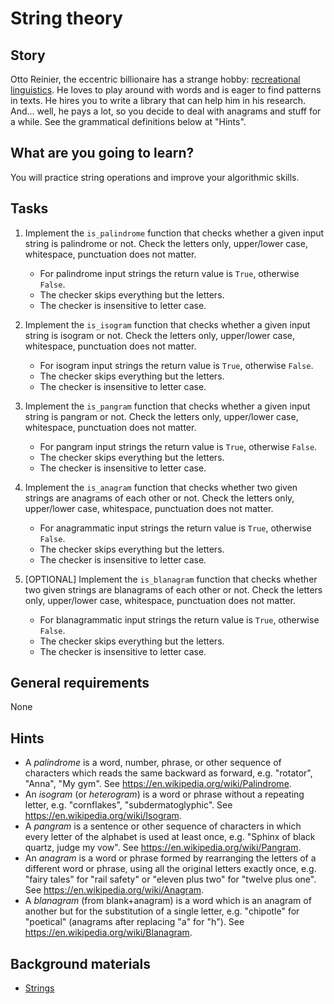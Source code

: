 # String theory

## Story

Otto Reinier, the eccentric billionaire has a strange hobby:
[recreational linguistics](<https://en.wikipedia.org/wiki/Logology_(linguistics)>).
He loves to play around with words and is eager to find patterns in
texts. He hires you to write a library that can help him in his
research. And... well, he pays a lot, so you decide to deal with
anagrams and stuff for a while. See the grammatical definitions
below at "Hints".

## What are you going to learn?

You will practice string operations and improve your algorithmic skills.

## Tasks

1. Implement the `is_palindrome` function that checks whether a given input string is palindrome or not. Check the letters only, upper/lower case, whitespace, punctuation does not matter.
    - For palindrome input strings the return value is `True`, otherwise `False`.
    - The checker skips everything but the letters.
    - The checker is insensitive to letter case.

2. Implement the `is_isogram` function that checks whether a given input string is isogram or not. Check the letters only, upper/lower case, whitespace, punctuation does not matter.
    - For isogram input strings the return value is `True`, otherwise `False`.
    - The checker skips everything but the letters.
    - The checker is insensitive to letter case.

3. Implement the `is_pangram` function that checks whether a given input string is pangram or not. Check the letters only, upper/lower case, whitespace, punctuation does not matter.
    - For pangram input strings the return value is `True`, otherwise `False`.
    - The checker skips everything but the letters.
    - The checker is insensitive to letter case.

4. Implement the `is_anagram` function that checks whether two given strings are anagrams of each other or not. Check the letters only, upper/lower case, whitespace, punctuation does not matter.
    - For anagrammatic input strings the return value is `True`, otherwise `False`.
    - The checker skips everything but the letters.
    - The checker is insensitive to letter case.

5. [OPTIONAL] Implement the `is_blanagram` function that checks whether two given strings are blanagrams of each other or not. Check the letters only, upper/lower case, whitespace, punctuation does not matter.
    - For blanagrammatic input strings the return value is `True`, otherwise `False`.
    - The checker skips everything but the letters.
    - The checker is insensitive to letter case.

## General requirements

None

## Hints

- A _palindrome_ is a word, number, phrase, or other sequence of
  characters which reads the same backward as forward, e.g. "rotator",
  "Anna", "My gym". See <https://en.wikipedia.org/wiki/Palindrome>.
- An _isogram_ (or _heterogram_) is a word or phrase without a repeating
  letter, e.g. "cornflakes", "subdermatoglyphic". See
  <https://en.wikipedia.org/wiki/Isogram>.
- A _pangram_ is a sentence or other sequence of characters in which
  every letter of the alphabet is used at least once, e.g. "Sphinx of
  black quartz, judge my vow". See
  <https://en.wikipedia.org/wiki/Pangram>.
- An _anagram_ is a word or phrase formed by rearranging the letters of
  a different word or phrase, using all the original letters exactly
  once, e.g. "fairy tales" for "rail safety" or "eleven plus two" for
  "twelve plus one". See <https://en.wikipedia.org/wiki/Anagram>.
- A _blanagram_ (from blank+anagram) is a word which is an anagram of
  another but for the substitution of a single letter, e.g. "chipotle"
  for "poetical" (anagrams after replacing "a" for "h"). See
  <https://en.wikipedia.org/wiki/Blanagram>.

## Background materials

- <i class="far fa-exclamation"></i> [Strings](project/curriculum/materials/competencies/python-basics/python-strings.md)

